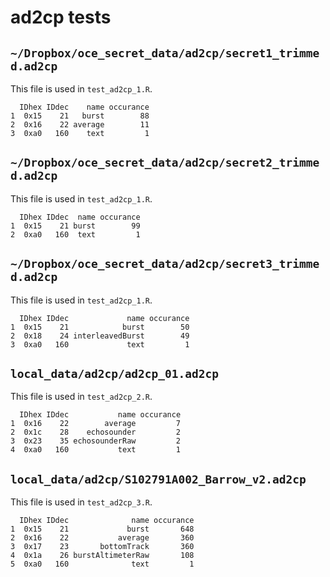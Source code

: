 # ad2cp tests


## `~/Dropbox/oce_secret_data/ad2cp/secret1_trimmed.ad2cp`

This file is used in `test_ad2cp_1.R`.

      IDhex IDdec    name occurance
    1  0x15    21   burst        88
    2  0x16    22 average        11
    3  0xa0   160    text         1


## `~/Dropbox/oce_secret_data/ad2cp/secret2_trimmed.ad2cp`

This file is used in `test_ad2cp_1.R`.

      IDhex IDdec  name occurance
    1  0x15    21 burst        99
    2  0xa0   160  text         1

## `~/Dropbox/oce_secret_data/ad2cp/secret3_trimmed.ad2cp`

This file is used in `test_ad2cp_1.R`.

      IDhex IDdec             name occurance
    1  0x15    21            burst        50
    2  0x18    24 interleavedBurst        49
    3  0xa0   160             text         1

## `local_data/ad2cp/ad2cp_01.ad2cp`

This file is used in `test_ad2cp_2.R`.

      IDhex IDdec           name occurance
    1  0x16    22        average         7
    2  0x1c    28    echosounder         2
    3  0x23    35 echosounderRaw         2
    4  0xa0   160           text         1

## `local_data/ad2cp/S102791A002_Barrow_v2.ad2cp`

This file is used in `test_ad2cp_3.R`.

      IDhex IDdec              name occurance
    1  0x15    21             burst       648
    2  0x16    22           average       360
    3  0x17    23       bottomTrack       360
    4  0x1a    26 burstAltimeterRaw       108
    5  0xa0   160              text         1


